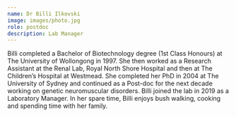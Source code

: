 ```yaml
---
name: Dr Billi Ilkovski
image: images/photo.jpg
role: postdoc
description: Lab Manager
---
```


Billi completed a Bachelor of Biotechnology degree (1st Class Honours) at The University of Wollongong in 1997. She then worked as a Research Assistant at the Renal Lab, Royal North Shore Hospital and then at The Children’s Hospital at Westmead. She completed her PhD in 2004 at The University of Sydney and continued as a Post-doc for the next decade working on genetic neuromuscular disorders.  Billi joined the lab in 2019 as a Laboratory Manager. In her spare time, Billi enjoys bush walking, cooking and spending time with her family.
